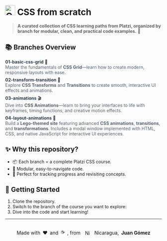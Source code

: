 # <img src="https://cdn-icons-png.flaticon.com/512/732/732190.png" width="32" alt="CSS Logo" /> CSS from scratch

> **A curated collection of CSS learning paths from Platzi, organized by branch for modular, clean, and practical code examples.** 🚀

## 📚 Branches Overview

<ul style="list-style: none; padding: 0;">
  <li style="margin-bottom: 0.5em;">
    <span style="font-weight: bold; color: #2d3748;">01-basic-css-grid</span> <span>🔲</span>
    <div style="color: #586069;">Master the fundamentals of <strong>CSS Grid</strong>—learn how to create modern, responsive layouts with ease.</div>
  </li>
  <li style="margin-bottom: 0.5em;">
    <span style="font-weight: bold; color: #2d3748;">02-transform-transition</span> <span>🎯</span>
    <div style="color: #586069;">Explore <strong>CSS Transforms</strong> and <strong>Transitions</strong> to create smooth, interactive UI effects and animations.</div>
  </li>
  <li style="margin-bottom: 0.5em;">
    <span style="font-weight: bold; color: #2d3748;">03-animations</span> <span>🎬</span>
    <div style="color: #586069;">Dive into <strong>CSS Animations</strong>—learn to bring your interfaces to life with keyframes, timing functions, and creative motion effects.</div>
  </li>
  <li style="margin-bottom: 0.5em;">
    <span style="font-weight: bold; color: #2d3748;">04-layout-animations</span> <span>🧱</span>
    <div style="color: #586069;">Build a <strong>Lego-themed site</strong> featuring advanced <strong>CSS animations</strong>, <strong>transitions</strong>, and <strong>transformations</strong>. Includes a modal window implemented with HTML, CSS, and native JavaScript for interactive UI experiences.</div>
  </li>
  <!-- Add more branches here as you grow! -->
</ul>

## ✨ Why this repository?

- 📦 Each branch = a complete Platzi CSS course.
- 🧩 Modular, easy-to-navigate code.
- 📝 Perfect for tracking progress and revisiting concepts.

## 🚀 Getting Started

1. Clone the repository.
2. Switch to the branch of the course you want to explore:
3. Dive into the code and start learning!

---

<div style="margin-top: 2em; font-size: 1.1em; display: flex; align-items: center; justify-content: center; gap: 0.5em; flex-wrap: nowrap; text-align: center; width: 100%; position: relative; left: 50%; transform: translateX(-50%); max-width: 100vw;">
  Made with <span title="love">❤️</span> and <span title="coffee">☕</span>, from
  <img src="https://upload.wikimedia.org/wikipedia/commons/1/19/Flag_of_Nicaragua.svg" alt="Nicaragua Flag" style="height:1em;width:1.5em;vertical-align:middle;margin:0 0.2em;" />
  Nicaragua, <strong>Juan Gómez</strong>
</div>
